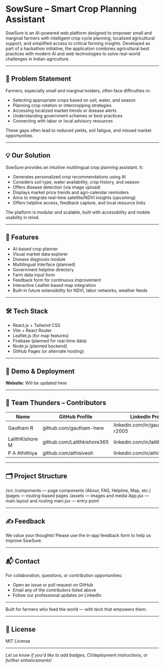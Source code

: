 # SowSure – Smart Crop Planning Assistant

SowSure is an AI-powered web platform designed to empower small and marginal farmers with intelligent crop cycle planning, localized agricultural support, and simplified access to critical farming insights. Developed as part of a hackathon initiative, the application combines agricultural best practices with modern AI and web technologies to solve real-world challenges in Indian agriculture.

---

## 🌾 Problem Statement

Farmers, especially small and marginal holders, often face difficulties in:

- Selecting appropriate crops based on soil, water, and season
- Planning crop rotation or intercropping strategies
- Accessing localized market trends or disease alerts
- Understanding government schemes or best practices
- Connecting with labor or local advisory resources

These gaps often lead to reduced yields, soil fatigue, and missed market opportunities.

---

## 💡 Our Solution

SowSure provides an intuitive multilingual crop planning assistant. It:

- Generates personalized crop recommendations using AI
- Considers soil type, water availability, crop history, and season
- Offers disease detection (via image upload)
- Displays market price trends and agri-calendar reminders
- Aims to integrate real-time satellite/NDVI insights (upcoming)
- Offers helpline access, feedback capture, and local resource links

The platform is modular and scalable, built with accessibility and mobile usability in mind.

---

## 🔧 Features

- AI-based crop planner
- Visual market data explorer
- Disease diagnosis module
- Multilingual interface (planned)
- Government helpline directory
- Farm data input form
- Feedback form for continuous improvement
- Interactive Leaflet-based map integration
- Built-in future extensibility for NDVI, labor networks, weather feeds

---

## 🛠 Tech Stack

- React.js + Tailwind CSS
- Vite + React Router
- Leaflet.js (for map features)
- Firebase (planned for real-time data)
- Node.js (planned backend)
- GitHub Pages (or alternate hosting)

---

## 🚀 Demo & Deployment

**Website:** Will be updated here

---

## 👥 Team Thunders – Contributors

| Name            | GitHub Profile                        | LinkedIn Profile                     | Email                    |
|-----------------|--------------------------------------|--------------------------------------|--------------------------|
| Gautham R       | github.com/gautham-here               | linkedin.com/in/gautham-r2005        | gr0gautham@gmail.com     |
| LalithKishore M | github.com/Lalithkishore365           | linkedin.com/in/lalithkishore37      | lalithkishore2109@gmail.com |
| P A Athithiya   | github.com/athisivesh                 | linkedin.com/in/athisivesh           | athithiya.pa@gmail.com   |

---

## 🗂 Project Structure

/src
/components — page components (About, FAQ, Helpline, Map, etc.)
/pages — routing-based pages
/assets — images and media
App.jsx — main layout and routing
main.jsx — entry point

---

## ✍️ Feedback

We value your thoughts! Please use the in-app feedback form to help us improve SowSure.

---

## 📬 Contact

For collaboration, questions, or contribution opportunities:

- Open an issue or pull request on GitHub
- Email any of the contributors listed above
- Follow our professional updates on LinkedIn

---

Built for farmers who feed the world — with tech that empowers them.

---

## 📝 License

MIT License

---

*Let us know if you'd like to add badges, CI/deployment instructions, or further enhancements!*
